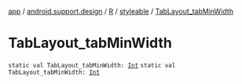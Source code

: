 [app](../../../index.md) / [android.support.design](../../index.md) / [R](../index.md) / [styleable](index.md) / [TabLayout_tabMinWidth](.)

# TabLayout_tabMinWidth

`static val TabLayout_tabMinWidth: `[`Int`](https://kotlinlang.org/api/latest/jvm/stdlib/kotlin/-int/index.html)
`static val TabLayout_tabMinWidth: `[`Int`](https://kotlinlang.org/api/latest/jvm/stdlib/kotlin/-int/index.html)